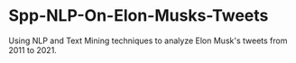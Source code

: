 # Spp-NLP-On-Elon-Musks-Tweets
Using NLP and Text Mining techniques to analyze Elon Musk's tweets from 2011 to 2021.
